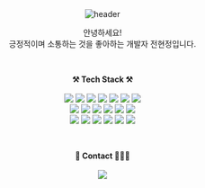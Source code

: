 <div align="center">
    <img src="https://capsule-render.vercel.app/api?type=wave&amp;color=auto&amp;height=300&amp;section=header&amp;text=welcome&amp;fontSize=80&amp;animation=fadeIn&amp;fontAlignY=38&amp;desc=hyeonjeong33's%20GitHub%20Profile&amp;descAlignY=51&amp;descAlign=62"
        referrerpolicy="no-referrer" alt="header">
    <p>
        안녕하세요!<br />
        긍정적이며 소통하는 것을 좋아하는 개발자 전현정입니다.
    </p><br />
    <p>
        <strong>⚒️ Tech Stack ⚒️</strong>
        <br /><br />
        <img src="https://img.shields.io/badge/Typescript-3178C6?style=flat-square&logo=Typescript&logoColor=white" />
        <img src="https://img.shields.io/badge/Nodejs-339933?style=flat-square&logo=Nodedotjs&logoColor=white" />
        <img src="https://img.shields.io/badge/Serverlessjs-FD5750?style=flat-square&logo=Serverless&logoColor=white" />
        <img src="https://img.shields.io/badge/GraphQL-E10098?style=flat-square&logo=Graphql&logoColor=white" />
        <img src="https://img.shields.io/badge/Nestjs-E0234E?style=flat-square&logo=Nestjs&logoColor=white" />
        <img src="https://img.shields.io/badge/Kotlin-7F52FF?style=flat-square&logo=Kotlin&logoColor=white" />
        <img src="https://img.shields.io/badge/Spring-6DB33F?style=flat-square&logo=Spring&logoColor=white" />
        <br>
        <img src="https://img.shields.io/badge/PostgreSQL-4169E1?style=flat-square&logo=PostgreSQL&logoColor=white" />
        <img src="https://img.shields.io/badge/MySQL-4479A1?style=flat-square&logo=MySQL&logoColor=white" />
        <img src="https://img.shields.io/badge/Redis-FF4438?style=flat-square&logo=Redis&logoColor=white" />
        <img src="https://img.shields.io/badge/SQLite-40B5A4?style=flat-square&logo=SQLite&logoColor=white" />
        <img src="https://img.shields.io/badge/Sequelize-52B0E7?style=flat-square&logo=Sequelize&logoColor=white" />
        <img src="https://img.shields.io/badge/JPA-6DB33F?style=flat-square&logo=springdatajpa&logoColor=white" />
        <br>
        <img src="https://img.shields.io/badge/Amazon AWS-232F3E?style=flat-square&logo=amazonwebservices&logoColor=white" />
        <img src="https://img.shields.io/badge/Git-F05032?style=flat-square&logo=Git&logoColor=white" />
        <img src="https://img.shields.io/badge/Nginx-009639?style=flat-square&logo=Nginx&logoColor=white" />
        <img src="https://img.shields.io/badge/Electron-47848F?style=flat-square&logo=Electron&logoColor=white" />
        <img src="https://img.shields.io/badge/Sphinx Search Engine-0854C1?style=flat-square" />
        <img src="https://img.shields.io/badge/Puppeteer-40B5A4?style=flat-square&logo=Puppeteer&logoColor=white" />
    </p><br />
    <p>
        <strong>🌊 Contact 🏄🏻‍♀️</strong>
        <br /><br />
         <a href="mailto:hyeonjeong93@gmail.com">
            <img src="https://img.shields.io/badge/hyeonjeong93@gmail.com-d14836?style=flat-square&logo=Gmail&logoColor=white" />
        </a>
</div>
